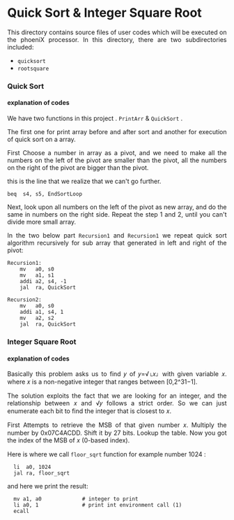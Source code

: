 Quick Sort & Integer Square Root
====================
<div align="justify">

This directory contains source files of user codes which will be executed on the phoeniX processor. In this directory, there are two subdirectories included:
- `quicksort`
- `rootsquare`

</div>

### Quick Sort

#### explanation of codes
<div align="justify">

We have two functions in this project . `PrintArr` & `QuickSort` .

The first one for print array before and after sort and another for execution of quick sort on a array.

First Choose a number in array as a pivot, and we need to make all the numbers on the left of the pivot are smaller than the pivot, all the numbers on the right of the pivot are bigger than the pivot.

this is the line that we realize that we can't go further.

```
beq  s4, s5, EndSortLoop
```

Next, look upon all numbers on the left of the pivot as new array, and do the same in numbers on the right side.
Repeat the step 1 and 2, until you can't divide more small array.

In the  two below part `Recursion1` and `Recursion1` we repeat quick sort algorithm recursively for sub array that generated in left and right of the pivot:

```
Recursion1:
    mv   a0, s0
    mv   a1, s1
    addi a2, s4, -1
    jal  ra, QuickSort
```

```
Recursion2:
    mv   a0, s0
    addi a1, s4, 1
    mv   a2, s2
    jal  ra, QuickSort
```


</div>

### Integer Square Root

#### explanation of codes
<div align="justify">
Basically this problem asks us to find  𝑦 of  𝑦=√⌊𝑥⌋  with given variable 𝑥.
where 𝑥 is a non-negative integer that ranges between [0,2^31−1].

The solution exploits the fact that we are looking for an integer, and the relationship between 𝑥 and √𝑦
 follows a strict order. So we can just enumerate each bit to find the integer that is closest to 𝑥.

First Attempts to retrieve the MSB of that given number 𝑥.
Multiply the number by 0x07C4ACDD. Shift it by 27 bits.
Lookup the table. Now you got the index of the MSB of 𝑥 (0-based index).

 Here is where we call ```floor_sqrt``` function for example number 1024 :

```
  li  a0, 1024
  jal ra, floor_sqrt
```

and here we print the result:

```
  mv a1, a0             # integer to print
  li a0, 1              # print int environment call (1)
  ecall
```
